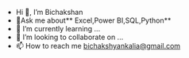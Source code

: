 - Hi 👋, I’m Bichakshan
- 💬Ask me about** Excel,Power BI,SQL,Python**
- 🌱 I’m currently learning ...
- 💞️ I’m looking to collaborate on ...
- 📫 How to reach me bichakshyankalia@gmail.com

<!---
bichakshansahu/bichakshansahu is a ✨ special ✨ repository because its `README.md` (this file) appears on your GitHub profile.
You can click the Preview link to take a look at your changes.
--->

